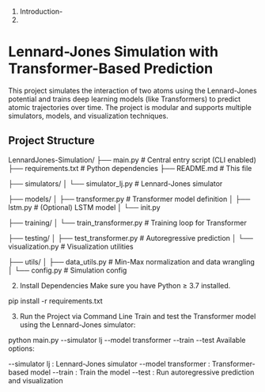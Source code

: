 1. Introduction-
2. 
# Lennard-Jones Simulation with Transformer-Based Prediction

This project simulates the interaction of two atoms using the Lennard-Jones potential and trains deep learning models (like Transformers) to predict atomic trajectories over time. The project is modular and supports multiple simulators, models, and visualization techniques.


## Project Structure
LennardJones-Simulation/ ├── main.py # Central entry script (CLI enabled) ├── requirements.txt # Python dependencies ├── README.md # This file

├── simulators/ │ └── simulator_lj.py # Lennard-Jones simulator

├── models/ │ ├── transformer.py # Transformer model definition │ ├── lstm.py # (Optional) LSTM model │ └── init.py

├── training/ │ └── train_transformer.py # Training loop for Transformer

├── testing/ │ ├── test_transformer.py # Autoregressive prediction │ └── visualization.py # Visualization utilities

├── utils/ │ ├── data_utils.py # Min-Max normalization and data wrangling │ └── config.py # Simulation config

2. Install Dependencies
Make sure you have Python ≥ 3.7 installed.

pip install -r requirements.txt

3. Run the Project via Command Line
Train and test the Transformer model using the Lennard-Jones simulator:

python main.py --simulator lj --model transformer --train --test
Available options:

--simulator lj : Lennard-Jones simulator
--model transformer : Transformer-based model
--train : Train the model
--test : Run autoregressive prediction and visualization
